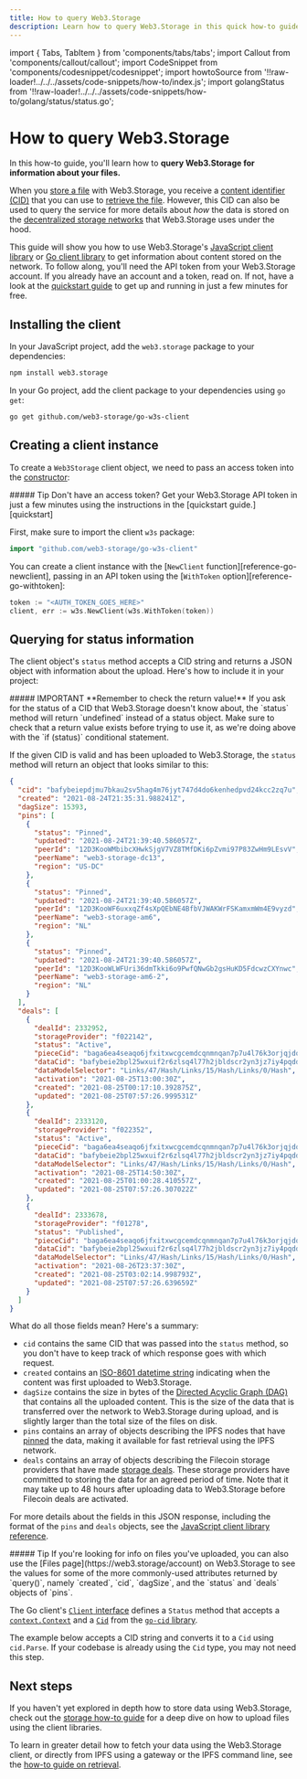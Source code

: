 ```yaml
---
title: How to query Web3.Storage
description: Learn how to query Web3.Storage in this quick how-to guide.
---
```


import { Tabs, TabItem } from 'components/tabs/tabs';
import Callout from 'components/callout/callout';
import CodeSnippet from 'components/codesnippet/codesnippet';
import howtoSource from '!!raw-loader!../../../assets/code-snippets/how-to/index.js';
import golangStatus from '!!raw-loader!../../../assets/code-snippets/how-to/golang/status/status.go';

# How to query Web3.Storage

In this how-to guide, you'll learn how to **query Web3.Storage for information about your files.**

When you [store a file][howto-store] with Web3.Storage, you receive a [content identifier (CID)][ipfs-docs-cid] that you can use to [retrieve the file][howto-retrieve]. However, this CID can also be used to query the service for more details about _how_ the data is stored on the [decentralized storage networks][concepts-decentralized-storage] that Web3.Storage uses under the hood.

This guide will show you how to use Web3.Storage's [JavaScript client library][reference-js-client] or [Go client library][reference-go-client] to get information about content stored on the network. To follow along, you'll need the API token from your Web3.Storage account. If you already have an account and a token, read on. If not, have a look at the [quickstart guide][quickstart] to get up and running in just a few minutes for free.

## Installing the client

<Tabs groupId="lang">
<TabItem value="js" label="JavaScript">

In your JavaScript project, add the `web3.storage` package to your dependencies:

```bash
npm install web3.storage
```

</TabItem>
<TabItem value="go" label="Go">

In your Go project, add the client package to your dependencies using `go get`:

```bash
go get github.com/web3-storage/go-w3s-client
```

</TabItem>
</Tabs>

## Creating a client instance

<Tabs groupId="lang">
<TabItem value="js" label="JavaScript">

To create a `Web3Storage` client object, we need to pass an access token into the [constructor][reference-js-constructor]:

<CodeSnippet lang="js" src={howtoSource} region="makeStorageClient" />

<Callout type="info">
##### Tip
Don't have an access token? Get your Web3.Storage API token in just a few minutes using the instructions in the [quickstart guide.][quickstart]
</Callout>

</TabItem>
<TabItem value="go" label="Go">

First, make sure to import the client `w3s` package:

```go
import "github.com/web3-storage/go-w3s-client"
```

You can create a client instance with the [`NewClient` function][reference-go-newclient], passing in an API token using the [`WithToken` option][reference-go-withtoken]:

```go
token := "<AUTH_TOKEN_GOES_HERE>"
client, err := w3s.NewClient(w3s.WithToken(token))
```

</TabItem>
</Tabs>

## Querying for status information

<Tabs groupId="lang">
<TabItem value="js" label="JavaScript">

The client object's `status` method accepts a CID string and returns a JSON object with information about the upload. Here's how to include it in your project:

<CodeSnippet lang="js" src={howtoSource} region="query-status" />

<Callout type="warning">
##### IMPORTANT
**Remember to check the return value!** If you ask for the status of a CID that Web3.Storage doesn't know about, the `status` method will return `undefined` instead of a status object. Make sure to check that a return value exists before trying to use it, as we're doing above with the `if (status)` conditional statement.
</Callout>

If the given CID is valid and has been uploaded to Web3.Storage, the `status` method will return an object that looks similar to this:

```json
{
  "cid": "bafybeiepdjmu7bkau2sv5hag4m76jyt747d4do6kenhedpvd24kcc2zq7u",
  "created": "2021-08-24T21:35:31.988241Z",
  "dagSize": 15393,
  "pins": [
    {
      "status": "Pinned",
      "updated": "2021-08-24T21:39:40.586057Z",
      "peerId": "12D3KooWMbibcXHwkSjgV7VZ8TMfDKi6pZvmi97P83ZwHm9LEsvV",
      "peerName": "web3-storage-dc13",
      "region": "US-DC"
    },
    {
      "status": "Pinned",
      "updated": "2021-08-24T21:39:40.586057Z",
      "peerId": "12D3KooWF6uxxqZf4sXpQEbNE4BfbVJWAKWrFSKamxmWm4E9vyzd",
      "peerName": "web3-storage-am6",
      "region": "NL"
    },
    {
      "status": "Pinned",
      "updated": "2021-08-24T21:39:40.586057Z",
      "peerId": "12D3KooWLWFUri36dmTkki6o9PwfQNwGb2gsHuKD5FdcwzCXYnwc",
      "peerName": "web3-storage-am6-2",
      "region": "NL"
    }
  ],
  "deals": [
    {
      "dealId": 2332952,
      "storageProvider": "f022142",
      "status": "Active",
      "pieceCid": "baga6ea4seaqo6jfxitxwcgcemdcqnmnqan7p7u4l76k3orjqjdo5lengpiorcia",
      "dataCid": "bafybeie2bpl25wxuif2r6zlsq4l77h2jbldscr2yn3jz7iy4pqdd725fau",
      "dataModelSelector": "Links/47/Hash/Links/15/Hash/Links/0/Hash",
      "activation": "2021-08-25T13:00:30Z",
      "created": "2021-08-25T00:17:10.392875Z",
      "updated": "2021-08-25T07:57:26.999531Z"
    },
    {
      "dealId": 2333120,
      "storageProvider": "f022352",
      "status": "Active",
      "pieceCid": "baga6ea4seaqo6jfxitxwcgcemdcqnmnqan7p7u4l76k3orjqjdo5lengpiorcia",
      "dataCid": "bafybeie2bpl25wxuif2r6zlsq4l77h2jbldscr2yn3jz7iy4pqdd725fau",
      "dataModelSelector": "Links/47/Hash/Links/15/Hash/Links/0/Hash",
      "activation": "2021-08-25T14:50:30Z",
      "created": "2021-08-25T01:00:28.410557Z",
      "updated": "2021-08-25T07:57:26.307022Z"
    },
    {
      "dealId": 2333678,
      "storageProvider": "f01278",
      "status": "Published",
      "pieceCid": "baga6ea4seaqo6jfxitxwcgcemdcqnmnqan7p7u4l76k3orjqjdo5lengpiorcia",
      "dataCid": "bafybeie2bpl25wxuif2r6zlsq4l77h2jbldscr2yn3jz7iy4pqdd725fau",
      "dataModelSelector": "Links/47/Hash/Links/15/Hash/Links/0/Hash",
      "activation": "2021-08-26T23:37:30Z",
      "created": "2021-08-25T03:02:14.998793Z",
      "updated": "2021-08-25T07:57:26.639659Z"
    }
  ]
}
```

What do all those fields mean? Here's a summary:

- `cid` contains the same CID that was passed into the `status` method, so you don't have to keep track of which response goes with which request.
- `created` contains an [ISO-8601 datetime string][iso-8601] indicating when the content was first uploaded to Web3.Storage.
- `dagSize` contains the size in bytes of the [Directed Acyclic Graph (DAG)][ipfs-docs-merkle-dag] that contains all the uploaded content. This is the size of the data that is transferred over the network to Web3.Storage during upload, and is slightly larger than the total size of the files on disk.
- `pins` contains an array of objects describing the IPFS nodes that have [pinned][ipfs-docs-pinning] the data, making it available for fast retrieval using the IPFS network.
- `deals` contains an array of objects describing the Filecoin storage providers that have made [storage deals][fil-docs-deals]. These storage providers have committed to storing the data for an agreed period of time. Note that it may take up to 48 hours after uploading data to Web3.Storage before Filecoin deals are activated.

For more details about the fields in this JSON response, including the format of the `pins` and `deals` objects, see the [JavaScript client library reference][reference-js-status].

<Callout type="info">
##### Tip
If you're looking for info on files you've uploaded, you can also use the [Files page](https://web3.storage/account) on Web3.Storage to see the values for some of the more commonly-used attributes returned by `query()`, namely `created`, `cid`, `dagSize`, and the `status` and `deals` objects of `pins`.
</Callout>

</TabItem>
<TabItem value="go" label="Go">

The Go client's [`Client` interface](https://pkg.go.dev/github.com/web3-storage/go-w3s-client#Client) defines a `Status` method that accepts a [`context.Context`](https://pkg.go.dev/context#Context) and a [`Cid`](https://pkg.go.dev/github.com/ipfs/go-cid#Cid) from the [`go-cid` library](https://pkg.go.dev/github.com/ipfs/go-cid).

The example below accepts a CID string and converts it to a `Cid` using `cid.Parse`. If your codebase is already using the `Cid` type, you may not need this step.

<CodeSnippet lang="go" src={golangStatus} region="getStatusForCidString" />

</TabItem>
</Tabs>

## Next steps

If you haven't yet explored in depth how to store data using Web3.Storage, check out the [storage how-to guide][howto-store] for a deep dive on how to upload files using the client libraries.

To learn in greater detail how to fetch your data using the Web3.Storage client, or directly from IPFS using a gateway or the IPFS command line, see the [how-to guide on retrieval][howto-retrieve].

[quickstart]: ../intro.md#quickstart
[concepts-decentralized-storage]: ../concepts/decentralized-storage.md
[howto-store]: ./store.md
[howto-retrieve]: ./retrieve.md
[reference-js-client]: ../reference/js-client-library.md
[reference-js-constructor]: ../reference/js-client-library.md#constructor
[reference-js-status]: ../reference/js-client-library.md#check-status
[reference-go-client]: ../reference/go-client-library.md
[ipfs-docs-cid]: https://docs.ipfs.io/concepts/content-addressing/
[ipfs-docs-merkle-dag]: https://docs.ipfs.io/concepts/merkle-dag/
[ipfs-docs-pinning]: https://docs.ipfs.io/concepts/persistence/
[fil-docs-deals]: https://docs.filecoin.io/about-filecoin/how-filecoin-works/#deals
[iso-8601]: https://en.wikipedia.org/wiki/ISO_8601
